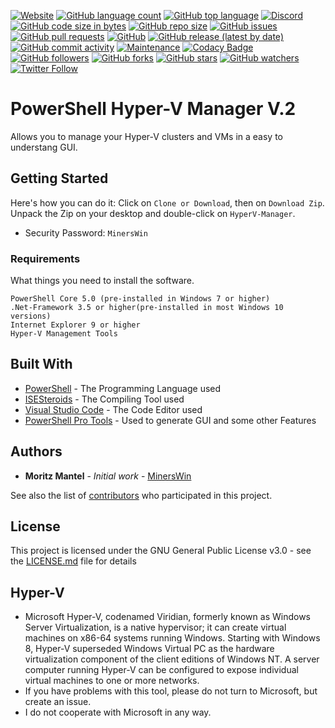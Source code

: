 [![Website](https://img.shields.io/website?style=for-the-badge&url=https%3A%2F%2Fhyper-v-manager.de&logo=internet-explorer)](https://www.hyper-v-manager.de/)
[![GitHub language count](https://img.shields.io/github/languages/count/minerswin/HyperV-Manager?style=for-the-badge&logo=powershell)](https://en.wikipedia.org/wiki/PowerShell)
[![GitHub top language](https://img.shields.io/github/languages/top/minerswin/HyperV-Manager?style=for-the-badge&logo=powershell)](https://en.wikipedia.org/wiki/PowerShell)
[![Discord](https://img.shields.io/discord/335805058262368256?style=for-the-badge&logo=discord)](https://discord.gg/TmZRat8)
[![GitHub code size in bytes](https://img.shields.io/github/languages/code-size/minerswin/HyperV-Manager?style=for-the-badge&logo=github)](https://github.com/minerswin/hyperv-manager/)
[![GitHub repo size](https://img.shields.io/github/repo-size/MinersWin/HyperV-Manager?style=for-the-badge&logo=github)](https://github.com/minerswin/hyperv-manager)
[![GitHub issues](https://img.shields.io/github/issues/minerswin/HyperV-Manager?style=for-the-badge&logo=github)](https://github.com/minerswin/hyperv-manager/issues/)
[![GitHub pull requests](https://img.shields.io/github/issues-pr/minerswin/HyperV-Manager?style=for-the-badge&logo=github)](https://github.com/minerswin/hyperv-manager/pulls)
[![GitHub](https://img.shields.io/github/license/minerswin/HyperV-Manager?style=for-the-badge&logo=github)](https://github.com/MinersWin/HyperV-Manager/blob/master/LICENSE)
[![GitHub release (latest by date)](https://img.shields.io/github/v/release/minerswin/HyperV-Manager?style=for-the-badge&logo=github)](https://github.com/MinersWin/HyperV-Manager/releases)
[![GitHub commit activity](https://img.shields.io/github/commit-activity/y/minerswin/HyperV-Manager?style=for-the-badge&logo=github)](https://github.com/MinersWin/HyperV-Manager/commits/master)
[![Maintenance](https://img.shields.io/maintenance/yes/2020?style=for-the-badge&logo=visual-studio-code)]((https://www.hyper-v-manager.de/status/))
[![Codacy Badge](https://api.codacy.com/project/badge/Grade/855159d071d643d4920dfbeb7d42ea8a)](https://www.codacy.com/manual/MinersWin/HyperV-Manager?utm_source=github.com&amp;utm_medium=referral&amp;utm_content=MinersWin/HyperV-Manager&amp;utm_campaign=Badge_Grade)
[![GitHub followers](https://img.shields.io/github/followers/minerswin?style=social)](https://github.com/MinersWin)
[![GitHub forks](https://img.shields.io/github/forks/minerswin/HyperV-Manager?style=social)](https://github.com/minerswin/hyperv-manager/)
[![GitHub stars](https://img.shields.io/github/stars/minerswin/HyperV-Manager?style=social)](https://github.com/minerswin/hyperv-manager/)
[![GitHub watchers](https://img.shields.io/github/watchers/minerswin/HyperV-Manager?style=social)](https://github.com/minerswin/hyperv-manager/)
[![Twitter Follow](https://img.shields.io/twitter/follow/minerswins?style=social)](https://twitter.com/minerswins)
# PowerShell Hyper-V Manager V.2

Allows you to manage your Hyper-V clusters and VMs in a easy to understang GUI.

## Getting Started

Here's how you can do it: Click on ```Clone or Download```, then on ```Download Zip```. Unpack the Zip on your desktop and double-click on ```HyperV-Manager```.
* Security Password: ```MinersWin```

### Requirements

What things you need to install the software.

```
PowerShell Core 5.0 (pre-installed in Windows 7 or higher)
.Net-Framework 3.5 or higher(pre-installed in most Windows 10 versions)
Internet Explorer 9 or higher
Hyper-V Management Tools
```

## Built With

* [PowerShell](https://github.com/PowerShell/PowerShell) - The Programming Language used
* [ISESteroids](http://www.powertheshell.com/isesteroids/) - The Compiling Tool used
* [Visual Studio Code](https://code.visualstudio.com) - The Code Editor used
* [PowerShell Pro Tools](https://ironmansoftware.com/powershell-pro-tools/) - Used to generate GUI and some other Features

## Authors

* **Moritz Mantel** - *Initial work* - [MinersWin](https://github.com/MinersWin)

See also the list of [contributors](https://github.com/MinersWin/HyperV-Manager/contributors) who participated in this project.

## License

This project is licensed under the GNU General Public License v3.0 - see the [LICENSE.md](LICENSE.md) file for details

## Hyper-V

* Microsoft Hyper-V, codenamed Viridian, formerly known as Windows Server Virtualization, is a native hypervisor; it can create virtual machines on x86-64 systems running Windows.      Starting with Windows 8, Hyper-V superseded Windows Virtual PC as the hardware virtualization component of the client editions of Windows NT. A server computer running Hyper-V can    be configured to expose individual virtual machines to one or more networks.
* If you have problems with this tool, please do not turn to Microsoft, but create an issue.
* I do not cooperate with Microsoft in any way.

